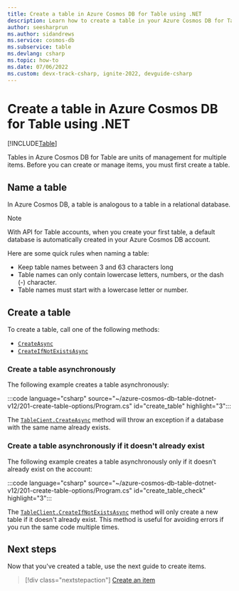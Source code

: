 ```yaml
---
title: Create a table in Azure Cosmos DB for Table using .NET
description: Learn how to create a table in your Azure Cosmos DB for Table account using the .NET SDK
author: seesharprun
ms.author: sidandrews
ms.service: cosmos-db
ms.subservice: table
ms.devlang: csharp
ms.topic: how-to
ms.date: 07/06/2022
ms.custom: devx-track-csharp, ignite-2022, devguide-csharp
---
```


# Create a table in Azure Cosmos DB for Table using .NET

[!INCLUDE[Table](../includes/appliesto-table.md)]

Tables in Azure Cosmos DB for Table are units of management for multiple items. Before you can create or manage items, you must first create a table.

## Name a table

In Azure Cosmos DB, a table is analogous to a table in a relational database.

> [!NOTE]
> With API for Table accounts, when you create your first table, a default database is automatically created in your Azure Cosmos DB account.

Here are some quick rules when naming a table:

* Keep table names between 3 and 63 characters long
* Table names can only contain lowercase letters, numbers, or the dash (-) character.
* Table names must start with a lowercase letter or number.

## Create a table

To create a table, call one of the following methods:

* [``CreateAsync``](#create-a-table-asynchronously)
* [``CreateIfNotExistsAsync``](#create-a-table-asynchronously-if-it-doesnt-already-exist)

### Create a table asynchronously

The following example creates a table asynchronously:

:::code language="csharp" source="~/azure-cosmos-db-table-dotnet-v12/201-create-table-options/Program.cs" id="create_table" highlight="3":::

The [``TableCient.CreateAsync``](/dotnet/api/azure.data.tables.tableclient.createasync) method will throw an exception if a database with the same name already exists.

### Create a table asynchronously if it doesn't already exist

The following example creates a table asynchronously only if it doesn't already exist on the account:

:::code language="csharp" source="~/azure-cosmos-db-table-dotnet-v12/201-create-table-options/Program.cs" id="create_table_check" highlight="3":::

The [``TableClient.CreateIfNotExistsAsync``](/dotnet/api/azure.data.tables.tableclient.createifnotexistsasync) method will only create a new table if it doesn't already exist. This method is useful for avoiding errors if you run the same code multiple times.

## Next steps

Now that you've created a table, use the next guide to create items.

> [!div class="nextstepaction"]
> [Create an item](how-to-dotnet-create-item.md)
